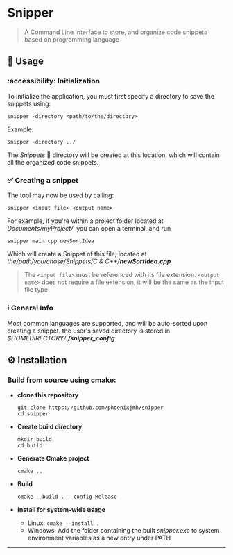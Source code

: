 # Snipper
 >A Command Line Interface to store, and organize code snippets based on programming language

## :memo: Usage
### :accessibility: Initialization
   To initialize the application, you must first specify a directory to save the snippets using:
   ```
snipper -directory <path/to/the/directory>
```
Example:
```
snipper -directory ../
```
The *Snippets* :file_folder: directory will be created at this location, which will contain all the organized code snippets.

### :white_check_mark: Creating a snippet
The tool may now be used by calling:
```
snipper <input file> <output name>
```
For example, if you're within a project folder located at *Documents/myProject/*, you can open a terminal, 
and run 
```
snipper main.cpp newSortIdea
```
Which will create a Snippet of this file, located at *the/path/you/chose/Snippets/C & C++/**newSortIdea.cpp***

>The `<input file>` must be referenced with its file extension. `<output name>` does not require a file extension, it will be the same as the input file type



### :information_source: General Info
Most common languages are supported, and will be auto-sorted upon creating a snippet.
the user's saved directory is stored in *$HOMEDIRECTORY/**./snipper_config***

## :gear: Installation

### Build from source using cmake:
  - **clone this repository**
       ```
      git clone https://github.com/phoenixjmh/snipper
      cd snipper
       ```
  - **Create build directory**
     
       ```
      mkdir build
      cd build
     ```

  - **Generate Cmake project**
       ```
       cmake ..
       ```
  -  **Build**
       ```
       cmake --build . --config Release
        ```
  - 
      **Install for system-wide usage**
    - Linux: `cmake --install .`
    - Windows: Add the folder containing the built *snipper.exe* to system environment variables as a new entry under PATH
    
*** 

   






